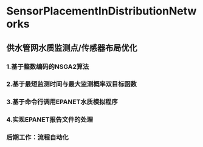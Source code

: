 # SensorPlacementInDistributionNetworks

## 供水管网水质监测点/传感器布局优化

### 1.基于整数编码的NSGA2算法
### 2.基于最短监测时间与最大监测概率双目标函数
### 3.基于命令行调用EPANET水质模拟程序
### 4.实现EPANET报告文件的处理
### 后期工作：流程自动化